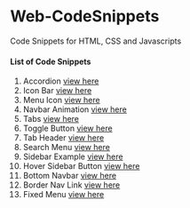 # Web-CodeSnippets
Code Snippets for HTML, CSS and Javascripts

#### List of Code Snippets
1. Accordion [view here](https://codepen.io/vedharaj/full/ExMZBMP)
2. Icon Bar [view here](https://codepen.io/vedharaj/full/RwdozzJ)
3. Menu Icon [view here](https://codepen.io/vedharaj/full/MWxJvLm)
4. Navbar Animation [view here](https://codepen.io/vedharaj/full/oNQKbKY)
5. Tabs [view here](https://codepen.io/vedharaj/full/qBvmbNq)
6. Toggle Button [view here](https://codepen.io/vedharaj/full/XWywdmp)
7. Tab Header [view here](https://codepen.io/vedharaj/full/gOEWBZO)
8. Search Menu [view here](https://codepen.io/vedharaj/full/jOJwWgg)
9. Sidebar Example [view here](https://codepen.io/vedharaj/full/gOERXjw)
10. Hover Sidebar Button [view here](https://codepen.io/vedharaj/full/RwdZMwv)
11. Bottom Navbar [view here](https://codepen.io/vedharaj/full/bGZYzQm)
12. Border Nav Link [view here](https://codepen.io/vedharaj/full/GReyBox)
13. Fixed Menu [view here](https://codepen.io/vedharaj/full/wvOygGx)